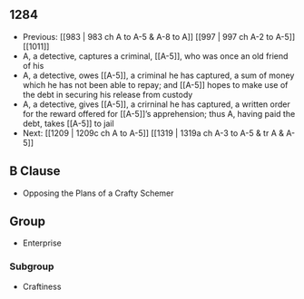 ## 1284
- Previous: [[983 | 983 ch A to A-5 &amp; A-8 to A]] [[997 | 997 ch A-2 to A-5]] [[1011]] 
- A, a detective, captures a criminal, [[A-5]], who was once an old friend of his
- A, a detective, owes [[A-5]], a criminal he has captured, a sum of money which he has not been able to repay; and [[A-5]] hopes to make use of the debt in securing his release from custody
- A, a detective, gives [[A-5]], a crirninal he has captured, a written order for the reward offered for [[A-5]]’s apprehension; thus A, having paid the debt, takes [[A-5]] to jail
- Next: [[1209 | 1209c ch A to A-5]] [[1319 | 1319a ch A-3 to A-5 &amp; tr A &amp; A-5]] 

## B Clause
- Opposing the Plans of a Crafty Schemer

## Group
- Enterprise

### Subgroup
- Craftiness

